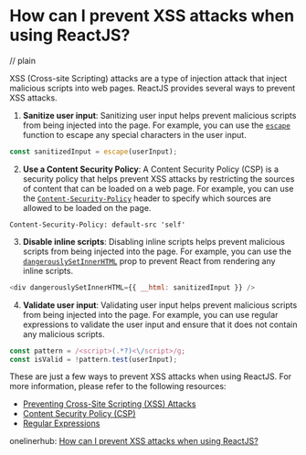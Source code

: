 # How can I prevent XSS attacks when using ReactJS?
// plain

XSS (Cross-site Scripting) attacks are a type of injection attack that inject malicious scripts into web pages. ReactJS provides several ways to prevent XSS attacks.

1. **Sanitize user input**: Sanitizing user input helps prevent malicious scripts from being injected into the page. For example, you can use the [`escape`](https://developer.mozilla.org/en-US/docs/Web/JavaScript/Reference/Global_Objects/String/escape) function to escape any special characters in the user input.

```javascript
const sanitizedInput = escape(userInput);
```

2. **Use a Content Security Policy**: A Content Security Policy (CSP) is a security policy that helps prevent XSS attacks by restricting the sources of content that can be loaded on a web page. For example, you can use the [`Content-Security-Policy`](https://developer.mozilla.org/en-US/docs/Web/HTTP/Headers/Content-Security-Policy) header to specify which sources are allowed to be loaded on the page.

```
Content-Security-Policy: default-src 'self'
```

3. **Disable inline scripts**: Disabling inline scripts helps prevent malicious scripts from being injected into the page. For example, you can use the [`dangerouslySetInnerHTML`](https://reactjs.org/docs/dom-elements.html#dangerouslysetinnerhtml) prop to prevent React from rendering any inline scripts.

```javascript
<div dangerouslySetInnerHTML={{ __html: sanitizedInput }} />
```

4. **Validate user input**: Validating user input helps prevent malicious scripts from being injected into the page. For example, you can use regular expressions to validate the user input and ensure that it does not contain any malicious scripts.

```javascript
const pattern = /<script>(.*?)<\/script>/g;
const isValid = !pattern.test(userInput);
```

These are just a few ways to prevent XSS attacks when using ReactJS. For more information, please refer to the following resources:

- [Preventing Cross-Site Scripting (XSS) Attacks](https://reactjs.org/docs/cross-site-scripting.html)
- [Content Security Policy (CSP)](https://developer.mozilla.org/en-US/docs/Web/HTTP/CSP)
- [Regular Expressions](https://developer.mozilla.org/en-US/docs/Web/JavaScript/Guide/Regular_Expressions)

onelinerhub: [How can I prevent XSS attacks when using ReactJS?](https://onelinerhub.com/reactjs/how-can-i-prevent-xss-attacks-when-using-reactjs)